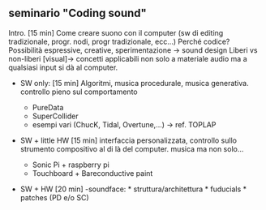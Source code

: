 seminario "Coding sound"
------------------------
Intro. [15 min]
Come creare suono con il computer (sw di editing tradizionale, progr. nodi, progr tradizionale, ecc...)
Perché codice? Possibilità espressive, creative, sperimentazione -> sound design
Liberi vs non-liberi
[visual]-> concetti applicabili non solo a materiale audio ma a qualsiasi input si dà al computer.

- SW only: [15 min]
  Algoritmi, musica procedurale, musica generativa.
  controllo pieno sul comportamento
	- PureData
	- SuperCollider
	- esempi vari (ChucK, Tidal, Overtune,...) -> ref. TOPLAP

- SW + little HW [15 min]
  interfaccia personalizzata, controllo sullo strumento compositivo al di là del computer.
  musica ma non solo...

	- Sonic Pi + raspberry pi
	- Touchboard + Bareconductive paint

- SW + HW [20 min]
	-soundface:
		* struttura/architettura
		* fuducials
		* patches (PD e/o SC)

